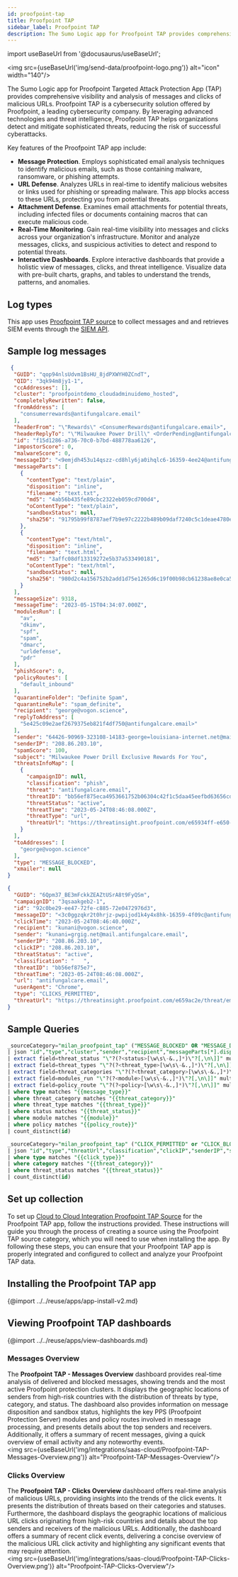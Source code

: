 ```yaml
---
id: proofpoint-tap
title: Proofpoint TAP
sidebar_label: Proofpoint TAP
description: The Sumo Logic app for Proofpoint TAP provides comprehensive visibility and analysis of messages and clicks of malicious URLs to improve your security posture.
---
```


import useBaseUrl from '@docusaurus/useBaseUrl';

<img src={useBaseUrl('img/send-data/proofpoint-logo.png')} alt="icon" width="140"/>

The Sumo Logic app for Proofpoint Targeted Attack Protection App (TAP) provides comprehensive visibility and analysis of messages and clicks of malicious URLs. Proofpoint TAP is a cybersecurity solution offered by Proofpoint, a leading cybersecurity company. By leveraging advanced technologies and threat intelligence, Proofpoint TAP helps organizations detect and mitigate sophisticated threats, reducing the risk of successful cyberattacks.

Key features of the Proofpoint TAP app include:

- **Message Protection**. Employs sophisticated email analysis techniques to identify malicious emails, such as those containing malware, ransomware, or phishing attempts.
- **URL Defense**. Analyzes URLs in real-time to identify malicious websites or links used for phishing or spreading malware. This app blocks access to these URLs, protecting you from potential threats.
- **Attachment Defense**. Examines email attachments for potential threats, including infected files or documents containing macros that can execute malicious code.
- **Real-Time Monitoring**. Gain real-time visibility into messages and clicks across your organization's infrastructure. Monitor and analyze messages, clicks, and suspicious activities to detect and respond to potential threats.
- **Interactive Dashboards**. Explore interactive dashboards that provide a holistic view of messages, clicks, and threat intelligence. Visualize data with pre-built charts, graphs, and tables to understand the trends, patterns, and anomalies.

## Log types

This app uses [Proofpoint TAP source](/docs/send-data/hosted-collectors/cloud-to-cloud-integration-framework/proofpoint-tap-source/) to collect messages and and retrieves SIEM events through the [SIEM API](https://help.proofpoint.com/Threat_Insight_Dashboard/API_Documentation/SIEM_API).

## Sample log messages

```json title="Sample Message Event"
 {
  "GUID": "qop94nlsUdvm1BsHU_8jdPXWYH0ZCndT",
  "QID": "3qk94m8jy1-1",
  "ccAddresses": [],
  "cluster": "proofpointdemo_cloudadminuidemo_hosted",
  "completelyRewritten": false,
  "fromAddress": [
    "consumerrewards@antifungalcare.email"
  ],
  "headerFrom": "\"Rewards\" <ConsumerRewards@antifungalcare.email>",
  "headerReplyTo": "\"Milwaukee Power Drill\" <OrderPending@antifungalcare.email>",
  "id": "f15d1286-a736-70c0-b7bd-488778aa6126",
  "impostorScore": 0,
  "malwareScore": 0,
  "messageID": "<9emjdh453u14qszz-cd8hly6ja0ihqlc6-16359-4ee24@antifungalcare.email>",
  "messageParts": [
    {
      "contentType": "text/plain",
      "disposition": "inline",
      "filename": "text.txt",
      "md5": "4ab56b435fe89cbc2322eb059cd700d4",
      "oContentType": "text/plain",
      "sandboxStatus": null,
      "sha256": "91795b99f8787aef7b9e97c2222b489b09daf7240c5c1deae4780e63ba441e07"
    },
    {
      "contentType": "text/html",
      "disposition": "inline",
      "filename": "text.html",
      "md5": "3affc08df13319272e5b37a533490181",
      "oContentType": "text/html",
      "sandboxStatus": null,
      "sha256": "980d2c4a156752b2add1d75e1265d6c19f00b98cb61238ae8e0ca5fd89ffe8a1"
    }
  ],
  "messageSize": 9318,
  "messageTime": "2023-05-15T04:34:07.000Z",
  "modulesRun": [
    "av",
    "dkimv",
    "spf",
    "spam",
    "dmarc",
    "urldefense",
    "pdr"
  ],
  "phishScore": 0,
  "policyRoutes": [
    "default_inbound"
  ],
  "quarantineFolder": "Definite Spam",
  "quarantineRule": "spam_definite",
  "recipient": "george@vogon.science",
  "replyToAddress": [
    "5e425c09e2aef2679375eb821f4df750@antifungalcare.email>"
  ],
  "sender": "64426-90969-323108-14183-george=louisiana-internet.net@mail.antifungalcare.email",
  "senderIP": "208.86.203.10",
  "spamScore": 100,
  "subject": "Milwaukee Power Drill Exclusive Rewards For You",
  "threatsInfoMap": [
    {
      "campaignID": null,
      "classification": "phish",
      "threat": "antifungalcare.email",
      "threatID": "bb56ef875eca4953661752b06304c42f1c5daa45eefbd63656cda94239b83027",
      "threatStatus": "active",
      "threatTime": "2023-05-24T08:46:08.000Z",
      "threatType": "url",
      "threatUrl": "https://threatinsight.proofpoint.com/e65934ff-e650-9cbe-56b5-e9cf2cc5ac2e/threat/email/bb56ef875eca4953661752b06304c42f1c5daa45eefbd63656cda94239b83027"
    }
  ],
  "toAddresses": [
    "george@vogon.science"
  ],
  "type": "MESSAGE_BLOCKED",
  "xmailer": null
}
```
```json title="Sample Clicks Log"
{
  "GUID": "6Qpm37_BE3mFckkZEAZtUSrA8t9FyQSm",
  "campaignID": "3qsaakgeb2-1",
  "id": "92c0be29-ee47-72fe-c885-72e0472976d3",
  "messageID": "<3c0ggzqkr2t0hrjz-pwpijod1k4y4x8hk-16359-4f09c@antifungalcare.email>",
  "clickTime": "2023-05-24T08:46:40.000Z",
  "recipient": "kunani@vogon.science",
  "sender": "kunani=grgig.net@mail.antifungalcare.email",
  "senderIP": "208.86.203.10",
  "clickIP": "208.86.203.10",
  "threatStatus": "active",
  "classification": "   ",
  "threatID": "bb56ef875e7",
  "threatTime": "2023-05-24T08:46:08.000Z",
  "url": "antifungalcare.email",
  "userAgent": "Chrome",
  "type": "CLICKS_PERMITTED",
  "threatUrl": "https://threatinsight.proofpoint.com/e659ac2e/threat/email/bb56ef875eca495366175"
}
```

## Sample Queries

```sql title="Sample Message Events Query (Number of Messages)"
_sourceCategory="milan_proofpoint_tap" ("MESSAGE_BLOCKED" OR "MESSAGE_DELIVERED")
| json "id","type","cluster","sender","recipient","messageParts[*].disposition","messageParts[*].sandboxStatus","messageSize","modulesRun","policyRoutes","senderIP","threatsInfoMap[*].classification","threatsInfoMap[*].threatType","threatsInfoMap[*].threatStatus","impostorScore","malwareScore","phishScore","spamScore","quarantineFolder","quarantineRule","subject" as id,type,cluster,sender,recipient,dispositions,sandboxStatuses,messageSize,modules_run,policy_route,sender_ip,threat_categories,threat_types,threat_status,impostor_score,malware_score,phish_score,spam_score,quarantine_folder,quarantine_rule,subject nodrop
| extract field=threat_status "\"?(?<status>[\w\s\-&.,]*)\"?[,\n\]]" multi
| extract field=threat_types "\"?(?<threat_type>[\w\s\-&.,]*)\"?[,\n\]]" multi
| extract field=threat_categories "\"?(?<threat_category>[\w\s\-&.,]*)\"?[,\n\]]" multi
| extract field=modules_run "\"?(?<module>[\w\s\-&.,]*)\"?[,\n\]]" multi
| extract field=policy_route "\"?(?<policy>[\w\s\-&.,]*)\"?[,\n\]]" multi
| where type matches "{{message_type}}"
| where threat_category matches "{{threat_category}}"
| where threat_type matches "{{threat_type}}"
| where status matches "{{threat_status}}"
| where module matches "{{module}}"
| where policy matches "{{policy_route}}"
| count_distinct(id)
```

```sql title="Sample Click Events Query (Number of Clicks)"
_sourceCategory="milan_proofpoint_tap" ("CLICK_PERMITTED" or "CLICK_BLOCKED")
| json "id","type","threatUrl","classification","clickIP","senderIP","sender","recipient","threatStatus" as id,type,threat_url,category,click_ip,sender_ip,sender,recipient,threat_status nodrop
| where type matches "{{click_type}}"
| where category matches "{{threat_category}}"
| where threat_status matches "{{threat_status}}"
| count_distinct(id)
```

## Set up collection

To set up [Cloud to Cloud Integration Proofpoint TAP Source](/docs/send-data/hosted-collectors/cloud-to-cloud-integration-framework/proofpoint-tap-source/) for the Proofpoint TAP app, follow the instructions provided. These instructions will guide you through the process of creating a source using the Proofpoint TAP source category, which you will need to use when installing the app. By following these steps, you can ensure that your Proofpoint TAP app is properly integrated and configured to collect and analyze your Proofpoint TAP data.

## Installing the Proofpoint TAP app

{@import ../../reuse/apps/app-install-v2.md}

## Viewing Proofpoint TAP dashboards

{@import ../../reuse/apps/view-dashboards.md}

### Messages Overview

The **Proofpoint TAP - Messages Overview** dashboard provides real-time analysis of delivered and blocked messages, showing trends and the most active Proofpoint protection clusters. It displays the geographic locations of senders from high-risk countries with the distribution of threats by type, category, and status. The dashboard also provides information on message disposition and sandbox status, highlights the key PPS (Proofpoint Protection Server) modules and policy routes involved in message processing, and presents details about the top senders and receivers. Additionally, it offers a summary of recent messages, giving a quick overview of email activity and any noteworthy events.<br/><img src={useBaseUrl('img/integrations/saas-cloud/Proofpoint-TAP-Messages-Overview.png')} alt="Proofpoint-TAP-Messages-Overview"/>

### Clicks Overview

The **Proofpoint TAP - Clicks Overview** dashboard offers real-time analysis of malicious URLs, providing insights into the trends of the click events. It presents the distribution of threats based on their categories and statuses. Furthermore, the dashboard displays the geographic locations of malicious URL clicks originating from high-risk countries and details about the top senders and receivers of the malicious URLs. Additionally, the dashboard offers a summary of recent click events, delivering a concise overview of the malicious URL click activity and highlighting any significant events that may require attention.<br/><img src={useBaseUrl('img/integrations/saas-cloud/Proofpoint-TAP-Clicks-Overview.png')} alt="Proofpoint-TAP-Clicks-Overview"/>
